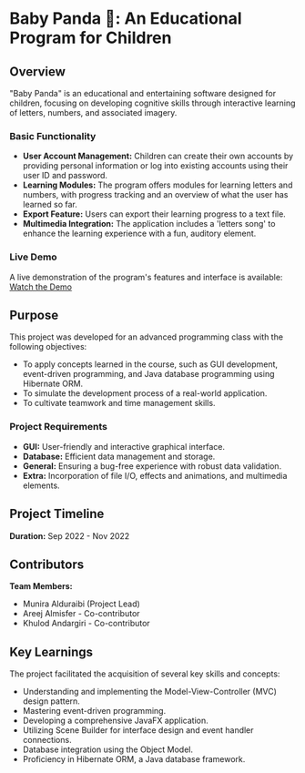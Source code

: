 # Baby Panda 🐼: An Educational Program for Children

## Overview
"Baby Panda" is an educational and entertaining software designed for children, focusing on developing cognitive skills through interactive learning of letters, numbers, and associated imagery.

### Basic Functionality
- **User Account Management:** Children can create their own accounts by providing personal information or log into existing accounts using their user ID and password.
- **Learning Modules:** The program offers modules for learning letters and numbers, with progress tracking and an overview of what the user has learned so far.
- **Export Feature:** Users can export their learning progress to a text file.
- **Multimedia Integration:** The application includes a 'letters song' to enhance the learning experience with a fun, auditory element.

### Live Demo
A live demonstration of the program's features and interface is available:
[Watch the Demo](https://user-images.githubusercontent.com/80950031/209573084-20e260ca-0cd4-4362-b477-0efbf7b59b72.mov)

## Purpose
This project was developed for an advanced programming class with the following objectives:
- To apply concepts learned in the course, such as GUI development, event-driven programming, and Java database programming using Hibernate ORM.
- To simulate the development process of a real-world application.
- To cultivate teamwork and time management skills.

### Project Requirements
- **GUI:** User-friendly and interactive graphical interface.
- **Database:** Efficient data management and storage.
- **General:** Ensuring a bug-free experience with robust data validation.
- **Extra:** Incorporation of file I/O, effects and animations, and multimedia elements.

## Project Timeline
**Duration:** Sep 2022 - Nov 2022

## Contributors
**Team Members:**
* Munira Alduraibi (Project Lead)
* Areej Almisfer - Co-contributor
* Khulod Andargiri - Co-contributor

## Key Learnings
The project facilitated the acquisition of several key skills and concepts:
- Understanding and implementing the Model-View-Controller (MVC) design pattern.
- Mastering event-driven programming.
- Developing a comprehensive JavaFX application.
- Utilizing Scene Builder for interface design and event handler connections.
- Database integration using the Object Model.
- Proficiency in Hibernate ORM, a Java database framework.
